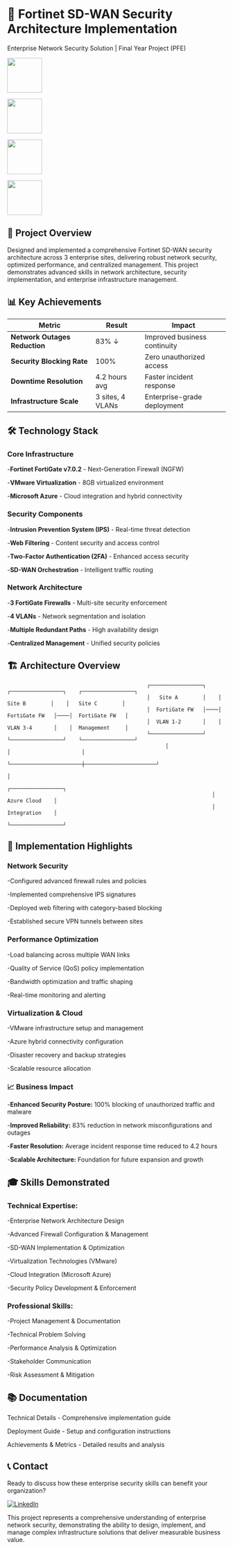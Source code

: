 # 🚀 Fortinet SD-WAN Security Architecture Implementation

Enterprise Network Security Solution | Final Year Project (PFE) 


<p align="center">
  
  <a href="#"><img src="https://img.shields.io/badge/NETWORK-SECURITY-red?style=for-the-badge" height="80" ></a>
  
  <a href="#"><img src="https://img.shields.io/badge/SD--WAN-IMPLEMENTATION-blue?style=for-the-badge" height="80"></a>
  
  <a href="#"><img src="https://img.shields.io/badge/FORTINET-FORTIGATE-orange?style=for-the-badge" height="80"></a>
  
  <a href="#"><img src="https://img.shields.io/badge/VMWARE-VIRTUALIZATION-brightgreen?style=for-the-badge" height="80"></a>
</p>

## 🎯 Project Overview

Designed and implemented a comprehensive Fortinet SD-WAN security architecture across 3 enterprise sites, delivering robust network security, optimized performance, and centralized management. This project demonstrates advanced skills in network architecture, security implementation, and enterprise infrastructure management.

## 📊 Key Achievements


| **Metric**                  | **Result**     | **Impact**                        |
|------------------------------|----------------|-----------------------------------|
| **Network Outages Reduction** | 83% ↓          | Improved business continuity      |
| **Security Blocking Rate**    | 100%           | Zero unauthorized access          |
| **Downtime Resolution**       | 4.2 hours avg  | Faster incident response          |
| **Infrastructure Scale**      | 3 sites, 4 VLANs | Enterprise-grade deployment      |



## 🛠️ Technology Stack

### Core Infrastructure
-**Fortinet FortiGate v7.0.2** - Next-Generation Firewall (NGFW)

-**VMware Virtualization** - 8GB virtualized environment

-**Microsoft Azure** - Cloud integration and hybrid connectivity

### Security Components
-**Intrusion Prevention System (IPS)** - Real-time threat detection

-**Web Filtering** - Content security and access control

-**Two-Factor Authentication (2FA)** - Enhanced access security

-**SD-WAN Orchestration** - Intelligent traffic routing

### Network Architecture

-**3 FortiGate Firewalls** - Multi-site security enforcement

-**4 VLANs** - Network segmentation and isolation

-**Multiple Redundant Paths** - High availability design

-**Centralized Management** - Unified security policies

## 🏗️ Architecture Overview
```
                                             ┌─────────────────┐    ┌─────────────────┐    ┌─────────────────┐
                                             │   Site A        │    │   Site B        │    │   Site C        │
                                             │  FortiGate FW   │────│  FortiGate FW   │────│  FortiGate FW   │
                                             │  VLAN 1-2       │    │  VLAN 3-4       │    │  Management     │
                                             └─────────────────┘    └─────────────────┘    └─────────────────┘
                                                   │                       │                       │
                                                   └───────────────────────┼───────────────────────┘
                                                                           │
                                                                  ┌─────────────────┐
                                                                  │  Azure Cloud    │
                                                                  │  Integration    │
                                                                  └─────────────────┘

```
## 🔧 Implementation Highlights

### Network Security

-Configured advanced firewall rules and policies

-Implemented comprehensive IPS signatures

-Deployed web filtering with category-based blocking

-Established secure VPN tunnels between sites

### Performance Optimization

-Load balancing across multiple WAN links

-Quality of Service (QoS) policy implementation

-Bandwidth optimization and traffic shaping

-Real-time monitoring and alerting

### Virtualization & Cloud

-VMware infrastructure setup and management

-Azure hybrid connectivity configuration

-Disaster recovery and backup strategies

-Scalable resource allocation

### 📈 Business Impact

-**Enhanced Security Posture:** 100% blocking of unauthorized traffic and malware

-**Improved Reliability:** 83% reduction in network misconfigurations and outages

-**Faster Resolution:** Average incident response time reduced to 4.2 hours

-**Scalable Architecture:** Foundation for future expansion and growth

## 🎓 Skills Demonstrated

### Technical Expertise:

-Enterprise Network Architecture Design

-Advanced Firewall Configuration & Management

-SD-WAN Implementation & Optimization

-Virtualization Technologies (VMware)

-Cloud Integration (Microsoft Azure)

-Security Policy Development & Enforcement

### Professional Skills:

-Project Management & Documentation

-Technical Problem Solving

-Performance Analysis & Optimization

-Stakeholder Communication

-Risk Assessment & Mitigation

## 📚 Documentation

Technical Details - Comprehensive implementation guide

Deployment Guide - Setup and configuration instructions

Achievements & Metrics - Detailed results and analysis


## 📞 Contact

Ready to discuss how these enterprise security skills can benefit your organization?

[![LinkedIn](https://img.shields.io/badge/LINKEDIN-CONNECT-blue?style=for-the-badge&logo=linkedin)](https://www.linkedin.com/in/zied-fazai/)


This project represents a comprehensive understanding of enterprise network security, demonstrating the ability to design, implement, and manage complex infrastructure solutions that deliver measurable business value.

